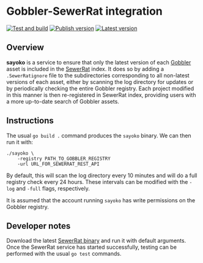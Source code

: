 # Gobbler-SewerRat integration

[![Test and build](https://github.com/ArtifactDB/sayoko/actions/workflows/build.yaml/badge.svg)](https://github.com/ArtifactDB/sayoko/actions/workflows/build.yaml)
[![Publish version](https://github.com/ArtifactDB/sayoko/actions/workflows/publish.yaml/badge.svg)](https://github.com/ArtifactDB/sayoko/actions/workflows/publish.yaml)
[![Latest version](https://img.shields.io/github/v/tag/ArtifactDB/sayoko?label=Version)](https://github.com/ArtifactDB/sayoko/releases)

## Overview

**sayoko** is a service to ensure that only the latest version of each [Gobbler](https://github.com/ArtifactDB/gobbler) asset
is included in the [SewerRat](https://github.com/ArtifactDB/SewerRat) index.
It does so by adding a `.SewerRatignore` file to the subdirectories corresponding to all non-latest versions of each asset,
either by scanning the log directory for updates or by periodically checking the entire Gobbler registry.
Each project modified in this manner is then re-registered in SewerRat index, providing users with a more up-to-date search of Gobbler assets.

## Instructions

The usual `go build .` command produces the `sayoko` binary.
We can then run it with:

```
./sayoko \
    -registry PATH_TO_GOBBLER_REGISTRY
    -url URL_FOR_SEWERRAT_REST_API
```

By default, this will scan the log directory every 10 minutes and will do a full registry check every 24 hours.
These intervals can be modified with the `-log` and `-full` flags, respectively.

It is assumed that the account running `sayoko` has write permissions on the Gobbler registry.

## Developer notes

Download the latest [SewerRat binary](https://github.com/ArtifactDB/SewerRat/releases/tag/latest) and run it with default arguments.
Once the SewerRat service has started successfully, testing can be performed with the usual `go test` commands.
